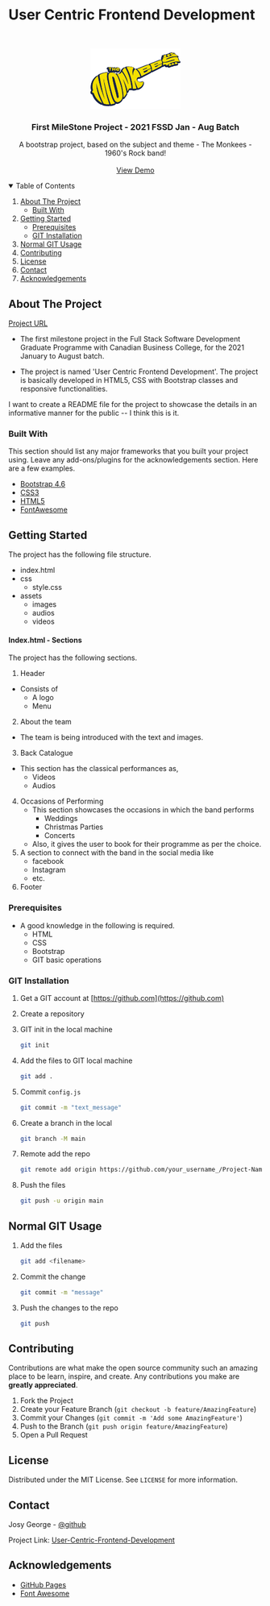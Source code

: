 # User Centric Frontend Development

<!-- PROJECT INTRO -->
<br />
<p align="center">
  <a href="https://en.wikipedia.org/wiki/The_Monkees">
    <img src="assets/images/monkees-logo.png" alt="Logo" width="180" height="120">
  </a>

  <h3 align="center">First MileStone Project - 2021 FSSD Jan - Aug Batch</h3>

  <p align="center">
    A bootstrap project, based on the subject and theme - The Monkees - 1960's Rock band!
    <br />
    <br />
    <a href="https://google.com">View Demo</a>
  </p>
</p>



<!-- TABLE OF CONTENTS -->
<details open="open">
  <summary>Table of Contents</summary>
  <ol>
    <li>
      <a href="#about-the-project">About The Project</a>
      <ul>
        <li><a href="#built-with">Built With</a></li>
      </ul>
    </li>
    <li>
      <a href="#getting-started">Getting Started</a>
      <ul>
        <li><a href="#prerequisites">Prerequisites</a></li>
        <li><a href="#git-installation">GIT Installation</a></li>
      </ul>
    </li>
    <li><a href="#normal-git-usage">Normal GIT Usage</a></li>
    <li><a href="#contributing">Contributing</a></li>
    <li><a href="#license">License</a></li>
    <li><a href="#contact">Contact</a></li>
    <li><a href="#acknowledgements">Acknowledgements</a></li>
  </ol>
</details>



<!-- ABOUT THE PROJECT -->
## About The Project

[Project URL](https://youtube.com)

* The first milestone project in the Full Stack Software Development Graduate Programme with Canadian Business College, for the 2021 January to August batch. 

* The project is named 'User Centric Frontend Development'. The project is basically developed in HTML5, CSS with Bootstrap classes and responsive functionalities.

I want to create a README file for the project to showcase the details in an informative manner for the public -- I think this is it.

### Built With

This section should list any major frameworks that you built your project using. Leave any add-ons/plugins for the acknowledgements section. Here are a few examples.
* [Bootstrap 4.6](https://getbootstrap.com)
* [CSS3](https://www.w3schools.com/css/)
* [HTML5](https://www.w3schools.com/html/)
* [FontAwesome](https://www.bootstrapcdn.com/fontawesome/)


<!-- GETTING STARTED -->
## Getting Started

The project has the following file structure.
* index.html
* css
    * style.css
* assets
    * images
    * audios
    * videos

#### Index.html - Sections 

The project has the following sections.
1. Header
* Consists of 
    * A logo
    * Menu
2. About the team
* The team is being introduced with the text and images.
3. Back Catalogue
* This section has the classical performances as,
    * Videos
    * Audios
4. Occasions of Performing
    * This section showcases the occasions in which the band performs
        * Weddings
        * Christmas Parties
        * Concerts
    * Also, it gives the user to book for their programme as per the choice.
5. A section to connect with the band in the social media like
    * facebook
    * Instagram
    * etc.
6. Footer


### Prerequisites

* A good knowledge in the following is required.
    * HTML
    * CSS
    * Bootstrap
    * GIT basic operations


### GIT Installation

1. Get a GIT account at [https://github.com](https://github.com)
2. Create a repository

3. GIT init in the local machine
    ```sh
    git init
   ```
4. Add the files to GIT local machine
    ```sh
   git add .
   ```
5. Commit `config.js`
   ```sh
   git commit -m "text_message"
   ```
6. Create a branch in the local
    ```sh
   git branch -M main
   ```
7. Remote add the repo
   ```sh
   git remote add origin https://github.com/your_username_/Project-Name.git
   ```
8. Push the files
    ```sh
    git push -u origin main
    ```


<!-- USAGE EXAMPLES -->
## Normal GIT Usage

1. Add the files
    ```sh
    git add <filename>
    ```
2. Commit the change
    ```sh
    git commit -m "message"
    ```
3. Push the changes to the repo
    ```sh
    git push
    ```


<!-- CONTRIBUTING -->
## Contributing

Contributions are what make the open source community such an amazing place to be learn, inspire, and create. Any contributions you make are **greatly appreciated**.

1. Fork the Project
2. Create your Feature Branch (`git checkout -b feature/AmazingFeature`)
3. Commit your Changes (`git commit -m 'Add some AmazingFeature'`)
4. Push to the Branch (`git push origin feature/AmazingFeature`)
5. Open a Pull Request



<!-- LICENSE -->
## License

Distributed under the MIT License. See `LICENSE` for more information.



<!-- CONTACT -->
## Contact

Josy George - [@github](https://github.com/josygeorge/)

Project Link: [User-Centric-Frontend-Development](https://github.com/josygeorge/User-Centric-Frontend-Development)



<!-- ACKNOWLEDGEMENTS -->
## Acknowledgements

* [GitHub Pages](https://pages.github.com)
* [Font Awesome](https://fontawesome.com)



